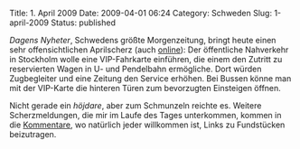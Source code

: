 Title: 1. April 2009
Date: 2009-04-01 06:24
Category: Schweden
Slug: 1-april-2009
Status: published

*Dagens Nyheter*, Schwedens größte Morgenzeitung, bringt heute einen
sehr offensichtlichen Aprilscherz (auch
[online](http://dn.se/sthlm/sls-nya-graddfil-ger-sittplats-och-fortur-1.834937)):
Der öffentliche Nahverkehr in Stockholm wolle eine VIP-Fahrkarte
einführen, die einem den Zutritt zu reservierten Wagen in U- und
Pendelbahn ermögliche. Dort würden Zugbegleiter und eine Zeitung den
Service erhöhen. Bei Bussen könne man mit der VIP-Karte die hinteren
Türen zum bevorzugten Einsteigen öffnen.

Nicht gerade ein *höjdare*, aber zum Schmunzeln reichte es. Weitere
Scherzmeldungen, die mir im Laufe des Tages unterkommen, kommen in die
[Kommentare](http://www.fiket.de/2009/04/01/1-april-2009/#comments), wo
natürlich jeder willkommen ist, Links zu Fundstücken beizutragen.

